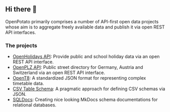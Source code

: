 ## Hi there 👋

OpenPotato primarily comprises a number of API-first open data projects whose aim is to aggregate freely available data and publish it via open REST API interfaces.

### The projects

+ [OpenHolidays API](https://www.openholidaysapi.org/): Provide public and school holiday data via an open REST API interface.
+ [OpenPLZ API](https://www.openplzapi.org/): Public street directory for Germany, Austria and Switzerland via an open REST API interface.
+ [OpenT8](https://openpotato.github.io/opent8/): A standardized JSON format for representing complex timetable data.
+ [CSV Table Schema](https://openpotato.github.io/csv-table-schema/): A pragmatic approach for defining CSV schemas via JSON.
+ [SQLDocs](https://github.com/openpotato/sqldocs): Creating nice looking MkDocs schema documentations for relational databases. 
